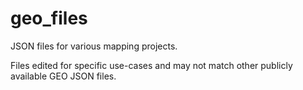 # geo_files
JSON files for various mapping projects.

Files edited for specific use-cases and may not match other publicly available GEO JSON files.
